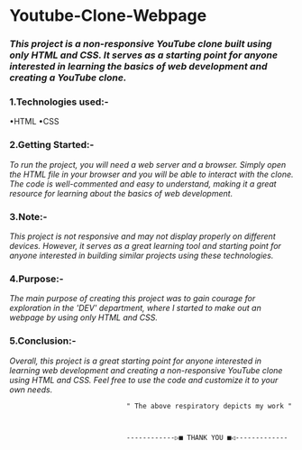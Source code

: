 # Youtube-Clone-Webpage

*<h3>This project is a non-responsive YouTube clone built using only HTML and CSS. It serves as a starting point for anyone interested in learning the basics of web development and creating a YouTube clone.</h3>*


<h3>1.Technologies used:-</h3>
<p>
•HTML
•CSS
</p>


<h3>2.Getting Started:-</h3>

*To run the project, you will need a web server and a browser. Simply open the HTML file in your browser and you will be able to interact with the clone. The code is well-commented and easy to understand, making it a great resource for learning about the basics of web development.*

<h3>3.Note:-</h3>

*This project is not responsive and may not display properly on different devices. However, it serves as a great learning tool and starting point for anyone interested in building similar projects using these technologies.*

<h3>4.Purpose:-</h3>

*The main purpose of creating this project was to gain courage for exploration in the 'DEV' department, where I started to make out an webpage by using only HTML and CSS.*

<h3>5.Conclusion:-</h3>

*Overall, this project is a great starting point for anyone interested in learning web development and creating a non-responsive YouTube clone using HTML and CSS. Feel free to use the code and customize it to your own needs.*





                                 " The above respiratory depicts my work "
                  
                  
                  
                                 ------------▷■ THANK YOU ■◁-------------
